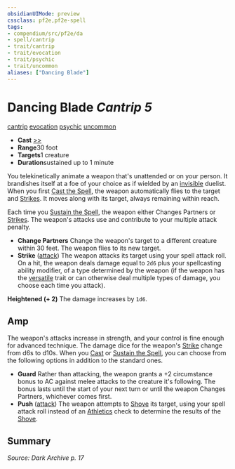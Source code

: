 ```yaml
---
obsidianUIMode: preview
cssclass: pf2e,pf2e-spell
tags:
- compendium/src/pf2e/da
- spell/cantrip
- trait/cantrip
- trait/evocation
- trait/psychic
- trait/uncommon
aliases: ["Dancing Blade"]
---
```

# Dancing Blade *Cantrip 5*   
[cantrip](rules/traits/cantrip.md)  [evocation](rules/traits/evocation.md)  [psychic](rules/traits/psychic-da.md)  [uncommon](rules/traits/uncommon.md)  

- **Cast** [>>](rules/core-rulebook/chapter-9-playing-the-game.md#Actions "Two-Action") 
- **Range**30 foot
- **Targets**1 creature
- **Duration**sustained up to 1 minute

You telekinetically animate a weapon that's unattended or on your person. It brandishes itself at a foe of your choice as if wielded by an [invisible](rules/conditions.md#Invisible) duelist. When you first [Cast the Spell](rules/actions/cast-a-spell.md), the weapon automatically flies to the target and [Strikes](rules/actions/strike.md). It moves along with its target, always remaining within reach.

Each time you [Sustain the Spell](rules/actions/sustain-a-spell.md), the weapon either Changes Partners or [Strikes](rules/actions/strike.md). The weapon's attacks use and contribute to your multiple attack penalty.

- **Change Partners** Change the weapon's target to a different creature within 30 feet. The weapon flies to its new target.
- **Strike** ([attack](rules/traits/attack.md)) The weapon attacks its target using your spell attack roll. On a hit, the weapon deals damage equal to `2d6` plus your spellcasting ability modifier, of a type determined by the weapon (if the weapon has the [versatile](rules/traits/versatile.md) trait or can otherwise deal multiple types of damage, you choose each time you attack).

**Heightened (+ 2)** The damage increases by `1d6`.

## Amp

The weapon's attacks increase in strength, and your control is fine enough for advanced technique. The damage dice for the weapon's [Strike](rules/actions/strike.md) change from d6s to d10s. When you [Cast](rules/actions/cast-a-spell.md) or [Sustain the Spell](rules/actions/sustain-a-spell.md), you can choose from the following options in addition to the standard ones.

- **Guard** Rather than attacking, the weapon grants a +2 circumstance bonus to AC against melee attacks to the creature it's following. The bonus lasts until the start of your next turn or until the weapon Changes Partners, whichever comes first.
- **Push** ([attack](rules/traits/attack.md)) The weapon attempts to [Shove](rules/actions/shove.md) its target, using your spell attack roll instead of an [Athletics](compendium/skills.md#Athletics) check to determine the results of the [Shove](rules/actions/shove.md).

## Summary

*Source: Dark Archive p. 17*